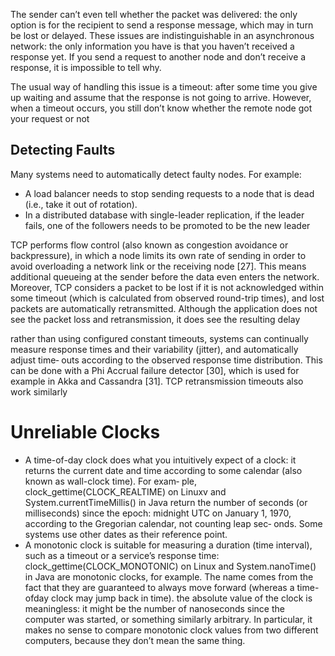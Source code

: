 The sender can’t even tell whether the packet was delivered: the only option is for the  recipient to send a response message, which may in turn be lost or delayed. These  issues are indistinguishable in an asynchronous network: the only information you  have is that you haven’t received a response yet. If you send a request to another node  and don’t receive a response, it is impossible to tell why. 

The usual way of handling this issue is a timeout: after some time you give up waiting  and assume that the response is not going to arrive. However, when a timeout occurs,  you still don’t know whether the remote node got your request or not

## Detecting Faults 

Many systems need to automatically detect faulty nodes. For example:  
- A load balancer needs to stop sending requests to a node that is dead (i.e., take it  out of rotation).  
- In a distributed database with single-leader replication, if the leader fails, one of  the followers needs to be promoted to be the new leader

TCP performs flow control (also known as congestion avoidance or backpressure),  in which a node limits its own rate of sending in order to avoid overloading a network link or the receiving node [27]. This means additional queueing at the  sender before the data even enters the network. 
Moreover, TCP considers a packet to be lost if it is not acknowledged within some  timeout (which is calculated from observed round-trip times), and lost packets are  automatically retransmitted. Although the application does not see the packet loss  and retransmission, it does see the resulting delay

rather than using configured constant timeouts, systems can continually  measure response times and their variability (jitter), and automatically adjust time‐  outs according to the observed response time distribution. This can be done with a  Phi Accrual failure detector [30], which is used for example in Akka and Cassandra  [31]. TCP retransmission timeouts also work similarly

# Unreliable Clocks 

- A time-of-day clock does what you intuitively expect of a clock: it returns the current  date and time according to some calendar (also known as wall-clock time). For exam‐  ple, clock_gettime(CLOCK_REALTIME) on Linuxv and System.currentTimeMillis()  in Java return the number of seconds (or milliseconds) since the epoch: midnight  UTC on January 1, 1970, according to the Gregorian calendar, not counting leap sec‐  onds. Some systems use other dates as their reference point. 
- A monotonic clock is suitable for measuring a duration (time interval), such as a  timeout or a service’s response time: clock_gettime(CLOCK_MONOTONIC) on Linux  and System.nanoTime() in Java are monotonic clocks, for example. The name comes  from the fact that they are guaranteed to always move forward (whereas a time-ofday clock may jump back in time). the absolute  value of the clock is meaningless: it might be the number of nanoseconds since the  computer was started, or something similarly arbitrary. In particular, it makes no  sense to compare monotonic clock values from two different computers, because they  don’t mean the same thing. 

